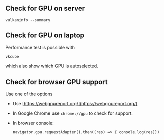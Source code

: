 ## Check for GPU on server

    vulkaninfo --summary

## Check for GPU on laptop

Performance test is possible with

    vkcube

which also show which GPU is autoselected.

## Check for browser GPU support

Use one of the options

- Use [https://webgpureport.org/](https://webgpureport.org/)
- In Google Chrome use `chrome://gpu` to check for support.
- In browser console:

      navigator.gpu.requestAdapter().then((res) => { console.log(res)})
